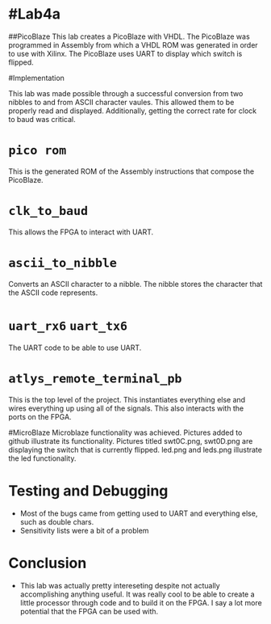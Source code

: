 #Lab4a
====

##PicoBlaze
This lab creates a PicoBlaze with VHDL. The PicoBlaze was programmed in Assembly from which a VHDL ROM was generated in order to use with Xilinx. The PicoBlaze uses UART to display which switch is flipped.

#Implementation

This lab was made possible through a successful conversion from two nibbles to and from ASCII character vaules. This allowed them to be properly read and displayed. Additionally, getting the correct rate for clock to baud was critical.

# `pico rom`
This is the generated ROM of the Assembly instructions that compose the PicoBlaze.

# `clk_to_baud`
This allows the FPGA to interact with UART.

# `ascii_to_nibble`
Converts an ASCII character to a nibble. The nibble stores the character that the ASCII code represents.

# `uart_rx6` `uart_tx6`
The UART code to be able to use UART.

# `atlys_remote_terminal_pb`
This is the top level of the project. This instantiates everything else and wires everything up using all of the signals. This also  interacts with the ports on the FPGA.

#MicroBlaze
Microblaze functionality was achieved. Pictures added to github illustrate its functionality. Pictures titled swt0C.png, swt0D.png are displaying the switch that is currently flipped. led.png and leds.png illustrate the led functionality.

# Testing and Debugging
- Most of the bugs came from getting used to UART and everything else, such as double chars.
- Sensitivity lists were a bit of a problem


# Conclusion
- This lab was actually pretty intereseting despite not actually accomplishing anything useful. It was really cool to be able to create a little processor through code and to build it on the FPGA. I say a lot more potential that the FPGA can be used with.

